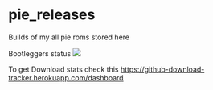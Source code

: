 # pie_releases
Builds of my all pie roms stored here

Bootleggers status <a href='http://jenkins.revengeos.com/job/Bootleggers/'><img src='http://jenkins.revengeos.com/buildStatus/icon?job=Bootleggers'></a>

To get Download stats check this https://github-download-tracker.herokuapp.com/dashboard

